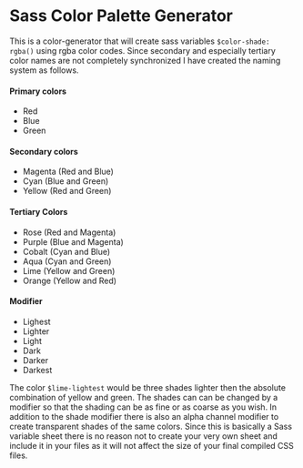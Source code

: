 # Sass Color Palette Generator

This is a color-generator that will create sass variables `$color-shade: rgba()` using rgba color codes. Since secondary and especially tertiary color names are not completely synchronized I have created the naming system as follows.

#### Primary colors

* Red
* Blue
* Green

#### Secondary colors

* Magenta (Red and Blue)
* Cyan (Blue and Green)
* Yellow (Red and Green)

#### Tertiary Colors

* Rose (Red and Magenta)
* Purple (Blue and Magenta)
* Cobalt (Cyan and Blue)
* Aqua (Cyan and Green)
* Lime (Yellow and Green)
* Orange (Yellow and Red)

#### Modifier

* Lighest
* Lighter
* Light
* Dark
* Darker
* Darkest

The color `$lime-lightest` would be three shades lighter then the absolute combination of yellow and green. The shades can can be changed by a modifier so that the shading can be as fine or as coarse as you wish. In addition to the shade modifier there is also an alpha channel modifier to create transparent shades of the same colors. Since this is basically a Sass variable sheet there is no reason not to create your very own sheet and include it in your files as it will not affect the size of your final compiled CSS files.
